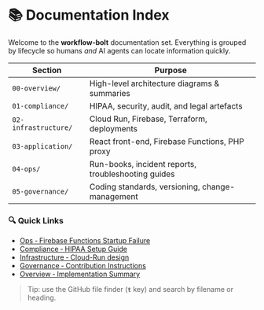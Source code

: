 # 📚 Documentation Index

Welcome to the **workflow-bolt** documentation set.  Everything is grouped by lifecycle so humans _and_ AI agents can locate information quickly.

| Section | Purpose |
|---------|---------|
| `00-overview/` | High-level architecture diagrams & summaries |
| `01-compliance/` | HIPAA, security, audit, and legal artefacts |
| `02-infrastructure/` | Cloud Run, Firebase, Terraform, deployments |
| `03-application/` | React front-end, Firebase Functions, PHP proxy |
| `04-ops/` | Run-books, incident reports, troubleshooting guides |
| `05-governance/` | Coding standards, versioning, change-management |

### 🔍 Quick Links

* [Ops ‑ Firebase Functions Startup Failure](04-ops/firebase-functions-startup-issue.md)
* [Compliance ‑ HIPAA Setup Guide](01-compliance/HIPAA_SETUP_GUIDE.md)
* [Infrastructure ‑ Cloud-Run design](02-infrastructure/tebra-cloudrun-design.md)
* [Governance ‑ Contribution Instructions](05-governance/instructions.md)
* [Overview ‑ Implementation Summary](00-overview/IMPLEMENTATION_SUMMARY.md)

> Tip: use the GitHub file finder (**`t`** key) and search by filename or heading.
